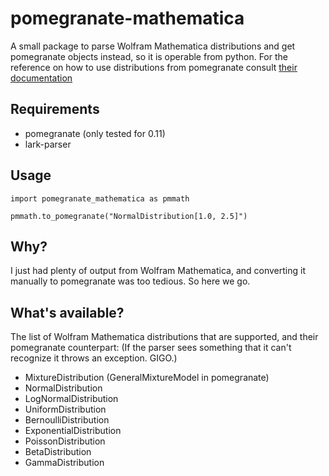 # pomegranate-mathematica

A small package to parse Wolfram Mathematica distributions and get pomegranate objects instead, so it is operable from python. For the reference on how to use distributions from pomegranate consult [their documentation](https://pomegranate.readthedocs.io/en/latest/index.html)

## Requirements

* pomegranate (only tested for 0.11)
* lark-parser

## Usage

```
import pomegranate_mathematica as pmmath

pmmath.to_pomegranate("NormalDistribution[1.0, 2.5]")
```

## Why?

I just had plenty of output from Wolfram Mathematica, and converting it manually to pomegranate was too tedious. So here we go.

## What's available?

The list of Wolfram Mathematica distributions that are supported, and their pomegranate counterpart: (If the parser sees something that it can't recognize it throws an exception. GIGO.)

* MixtureDistribution (GeneralMixtureModel in pomegranate)
* NormalDistribution
* LogNormalDistribution
* UniformDistribution
* BernoulliDistribution
* ExponentialDistribution
* PoissonDistribution
* BetaDistribution
* GammaDistribution